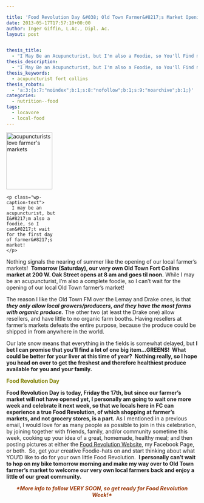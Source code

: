 ```yaml
---

title: 'Food Revolution Day &#038; Old Town Farmer&#8217;s Market Opening: THIS WEEK!'
date: 2013-05-17T17:57:10+00:00
author: Inger Giffin, L.Ac., Dipl. Ac.
layout: post


thesis_title:
  - "I May Be an Acupuncturist, but I'm also a Foodie, so You'll Find me at the opening of our Old Town Fort Collins Farmer's Market!"
thesis_description:
  - "I May Be an Acupuncturist, but I'm also a Foodie, so You'll Find me at the opening of our Old Town Farmer's Market! "
thesis_keywords:
  - acupuncturist fort collins
thesis_robots:
  - 'a:3:{s:7:"noindex";b:1;s:8:"nofollow";b:1;s:9:"noarchive";b:1;}'
categories:
  - nutrition--food
tags:
  - locavore
  - local-food
---
```

<div>
  <div id="attachment_1515" style="width: 131px" class="wp-caption alignleft">
    <a href="http://www.wisdomwaysacupuncture.com/wp-content/uploads/2013/05/farmers-market-acupuncture1.jpg"><img class="size-thumbnail wp-image-1515" title="farmer's market acupuncture" src="http://www.wisdomwaysacupuncture.com/wp-content/uploads/2013/05/farmers-market-acupuncture1-121x150.jpg" alt="acupuncturists love farmer's markets" width="121" height="150" srcset="http://www.wisdomwaysacupuncture.com/wp-content/uploads/2013/05/farmers-market-acupuncture1-121x150.jpg 121w, http://www.wisdomwaysacupuncture.com/wp-content/uploads/2013/05/farmers-market-acupuncture1-243x300.jpg 243w, http://www.wisdomwaysacupuncture.com/wp-content/uploads/2013/05/farmers-market-acupuncture1.jpg 250w" sizes="(max-width: 121px) 100vw, 121px" /></a>
    
    <p class="wp-caption-text">
      I may be an acupuncturist, but I&#8217;m also a foodie, so I can&#8217;t wait for the first day of farmer&#8217;s market!
    </p>
  </div>
  
  <p>
    Nothing signals the nearing of summer like the opening of our local farmer&#8217;s markets!  <strong>Tomorrow (Saturday), our very own Old Town Fort Collins market at 200 W. Oak Street opens at 8 am and goes til noon.</strong> While I may be an acupuncturist, I&#8217;m also a complete foodie, so I can&#8217;t wait for the opening of our local Old Town farmer&#8217;s market!
  </p>
</div>

The reason I like the Old Town FM over the Lemay and Drake ones, is that _**they only allow local growers/producers, and they have the most farms with organic produce.**_ The other two (at least the Drake one) allow resellers, and have little to no organic farm booths. Having resellers at farmer&#8217;s markets defeats the entire purpose, because the produce could be shipped in from anywhere in the world.

Our late snow means that everything in the fields is somewhat delayed, but **I bet I can promise that you&#8217;ll find a lot of one big item&#8230;GREENS!  What could be better for your liver at this time of year?  Nothing really, so I hope you head on over to get the freshest and therefore healthiest produce available for you and your family.**

**<span style="color: #808000;">Food Revolution Day</span>**

**Food Revolution Day is today, Friday the 17th, but since our farmer&#8217;s market will not have opened yet, I personally am going to wait one more week and celebrate it next week, so that we locals here in FC can experience a true Food Revolution, of which shopping at farmer&#8217;s markets, and not grocery stores, is a part.** As I mentioned in a previous email, I would love for as many people as possible to join in this celebration, by joining together with friends, family, and/or community sometime this week, cooking up your idea of a great, homemade, healthy meal; and then posting pictures at either the <a href="http://r20.rs6.net/tn.jsp?e=001iYIyF_Q1yDgW26I3IJ10AKOvymgB41Z857C3dH9FyVV2gbLlJFf38nLv233i89lMd3BqASBR9OgGicCZn0ESOMoh7llsiknq0GbdvO18nMchrlcb0yBn0JXzkJbiEX4QJbdbN1de1bNbUg6T-L2xVA==" target="_blank" rel="noopener">Food Revolution Website</a>, my Facebook Page, or both.  So, get your creative Foodie-hats on and start thinking about what YOU&#8217;D like to do for your own little Food Revolution.  **I personally can&#8217;t wait to hop on my bike tomorrow morning and make my way over to Old Town farmer&#8217;s market to welcome our very own local farmers back and enjoy a little of our great community.**

<div style="text-align: center;">
  <span style="color: #993300;"><em><strong>*More info to follow VERY SOON, so get ready for Food Revolution Week!*</strong></em></span>
</div>

&nbsp;